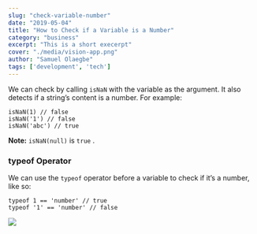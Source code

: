 ```yaml
---
slug: "check-variable-number"
date: "2019-05-04"
title: "How to Check if a Variable is a Number"
category: "business"
excerpt: "This is a short execerpt"
cover: "./media/vision-app.png"
author: "Samuel Olaegbe"
tags: ['development', 'tech']
---
```


We can check by calling `isNaN` with the variable as the argument. It also detects if a string’s content is a number. For example:
```
isNaN(1) // false
isNaN('1') // false
isNaN('abc') // true
```
**Note:** `isNaN(null)` is `true` .
### typeof Operator
We can use the `typeof` operator before a variable to check if it’s a number, like so:
```
typeof 1 == 'number' // true
typeof '1' == 'number' // false
```
![](https://cdn-images-1.medium.com/max/800/1*3X6EiKc-njoRpCB1AWnv3Q.png)